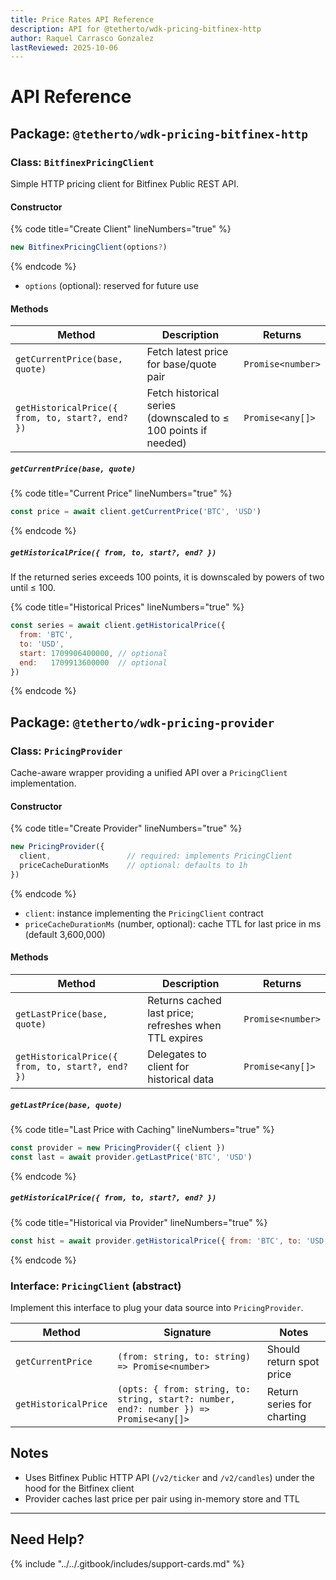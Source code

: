 ```yaml
---
title: Price Rates API Reference
description: API for @tetherto/wdk-pricing-bitfinex-http
author: Raquel Carrasco Gonzalez
lastReviewed: 2025-10-06
---
```


# API Reference

## Package: `@tetherto/wdk-pricing-bitfinex-http`

### Class: `BitfinexPricingClient`

Simple HTTP pricing client for Bitfinex Public REST API.

#### Constructor

{% code title="Create Client" lineNumbers="true" %}
```javascript
new BitfinexPricingClient(options?)
```
{% endcode %}

- `options` (optional): reserved for future use

#### Methods

| Method | Description | Returns |
|--------|-------------|---------|
| `getCurrentPrice(base, quote)` | Fetch latest price for base/quote pair | `Promise<number>` |
| `getHistoricalPrice({ from, to, start?, end? })` | Fetch historical series (downscaled to ≤ 100 points if needed) | `Promise<any[]>` |

##### `getCurrentPrice(base, quote)`

{% code title="Current Price" lineNumbers="true" %}
```javascript
const price = await client.getCurrentPrice('BTC', 'USD')
```
{% endcode %}

##### `getHistoricalPrice({ from, to, start?, end? })`

If the returned series exceeds 100 points, it is downscaled by powers of two until ≤ 100.

{% code title="Historical Prices" lineNumbers="true" %}
```javascript
const series = await client.getHistoricalPrice({
  from: 'BTC',
  to: 'USD',
  start: 1709906400000, // optional
  end:   1709913600000  // optional
})
```
{% endcode %}

## Package: `@tetherto/wdk-pricing-provider`

### Class: `PricingProvider`

Cache-aware wrapper providing a unified API over a `PricingClient` implementation.

#### Constructor

{% code title="Create Provider" lineNumbers="true" %}
```javascript
new PricingProvider({
  client,                 // required: implements PricingClient
  priceCacheDurationMs    // optional: defaults to 1h
})
```
{% endcode %}

- `client`: instance implementing the `PricingClient` contract
- `priceCacheDurationMs` (number, optional): cache TTL for last price in ms (default 3,600,000)

#### Methods

| Method | Description | Returns |
|--------|-------------|---------|
| `getLastPrice(base, quote)` | Returns cached last price; refreshes when TTL expires | `Promise<number>` |
| `getHistoricalPrice({ from, to, start?, end? })` | Delegates to client for historical data | `Promise<any[]>` |

##### `getLastPrice(base, quote)`

{% code title="Last Price with Caching" lineNumbers="true" %}
```javascript
const provider = new PricingProvider({ client })
const last = await provider.getLastPrice('BTC', 'USD')
```
{% endcode %}

##### `getHistoricalPrice({ from, to, start?, end? })`

{% code title="Historical via Provider" lineNumbers="true" %}
```javascript
const hist = await provider.getHistoricalPrice({ from: 'BTC', to: 'USD' })
```
{% endcode %}

### Interface: `PricingClient` (abstract)

Implement this interface to plug your data source into `PricingProvider`.

| Method | Signature | Notes |
|--------|-----------|-------|
| `getCurrentPrice` | `(from: string, to: string) => Promise<number>` | Should return spot price |
| `getHistoricalPrice` | `(opts: { from: string, to: string, start?: number, end?: number }) => Promise<any[]>` | Return series for charting |

## Notes

- Uses Bitfinex Public HTTP API (`/v2/ticker` and `/v2/candles`) under the hood for the Bitfinex client
- Provider caches last price per pair using in-memory store and TTL

***

## Need Help?

{% include "../../.gitbook/includes/support-cards.md" %}

